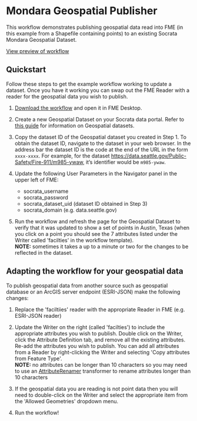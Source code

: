 # Mondara Geospatial Publisher

This workflow demonstrates publishing geospatial data read into FME (in this example from a Shapefile containing points) to an existing Socrata Mondara Geospatial Dataset.

[View preview of workflow](https://github.com/socrata/connectors/blob/master/Mondara%20Geospatial%20Publisher/geospatial_publisher_preview.png)

## Quickstart

Follow these steps to get the example workflow working to update a dataset. Once you have it working you can swap out the FME Reader with a reader for the geospatial data you wish to publish.

1. [Download the workflow](https://github.com/socrata/connectors/raw/geospatial-publisher/Mondara%20Geospatial%20Publisher/socrata_geospatial_publisher.fmwt) and open it in FME Desktop.

2. Create a new Geospatial Dataset on your Socrata data portal. Refer to [this guide](https://support.socrata.com/hc/en-us/articles/202950488-Host-geospatial-files-using-Socrata-Mondara) for information on Geospatial datasets.

3. Copy the dataset ID of the Geospatial dataset you created in Step 1. To obtain the dataset ID, navigate to the dataset in your web browser. In the address bar the dataset ID is the code at the end of the URL in the form `xxxx-xxxx`. For example, for the dataset https://data.seattle.gov/Public-Safety/Fire-911/m985-ywaw, it’s identifier would be `m985-ywaw`.

4. Update the following User Parameters in the Navigator panel in the upper left of FME:
    - socrata_username  
    - socrata_password
    - socrata_dataset_uid (dataset ID obtained in Step 3)
    - socrata_domain (e.g. data.seattle.gov)

5. Run the workflow and refresh the page for the Geospatial Dataset to verify that it was updated to show a set of points in Austin, Texas (when you click on a point you should see the 7 attributes listed under the Writer called 'facilties' in the workflow template).  
**NOTE:** sometimes it takes a up to a minute or two for the changes to be reflected in the dataset. 


## Adapting the workflow for your geospatial data

To publish geospatial data from another source such as geospatial database or an ArcGIS server endpoint (ESRI-JSON) make the following changes:

1. Replace the 'faciltiies' reader with the appropriate Reader in FME (e.g. ESRI-JSON reader)

2. Update the Writer on the right (called 'facilties') to include the appropriate attributes you wish to publish. Double click on the Writer, click the Attribute Definition tab, and remove all the existing attributes. Re-add the attributes you wish to publish. You can add all attributes from a Reader by right-clicking the Writer and selecting 'Copy attributes from Feature Type'.  
**NOTE:** no attributes can be longer than 10 characters so you may need to use an [AttributeRenamer](http://docs.safe.com/fme/html/FME_Transformers/Default.htm#Transformers/attributerenamer.htm) transformer to rename attributes longer than 10 characters

3. If the geospatial data you are reading is not point data then you will need to double-click on the Writer and select the appropriate item from the 'Allowed Geometries' dropdown menu.

4. Run the workflow!
